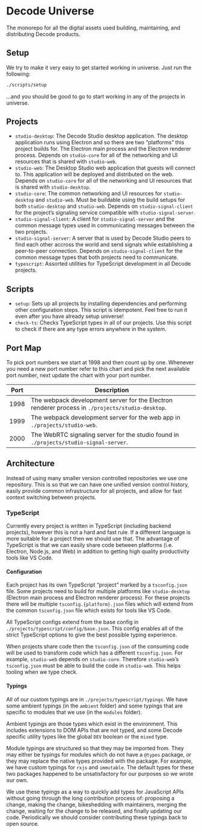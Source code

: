 # Decode Universe

The monorepo for all the digital assets used building, maintaining, and distributing Decode products.

## Setup

We try to make it very easy to get started working in universe. Just run the following:

```bash
./scripts/setup
```

…and you should be good to go to start working in any of the projects in universe.

## Projects

- `studio-desktop`: The Decode Studio desktop application. The desktop application runs using Electron and so there are two “platforms” this project builds for. The Electron main process and the Electron renderer process. Depends on `studio-core` for all of the networking and UI resources that is shared with `studio-web`.
- `studio-web`: The Desktop Studio web application that guests will connect to. This application will be deployed and distributed on the web. Depends on `studio-core` for all of the networking and UI resources that is shared with `studio-desktop`.
- `studio-core`: The common networking and UI resources for `studio-desktop` and `studio-web`. Must be buildable using the build setups for both `studio-desktop` and `studio-web`. Depends on `studio-signal-client` for the project’s signaling service compatible with `studio-signal-server`.
- `studio-signal-client`: A client for `studio-signal-server` and the common message types used in communicating messages between the two projects.
- `studio-signal-server`: A server that is used by Decode Studio peers to find each other accross the world and send signals while establishing a peer-to-peer connection. Depends on `studio-signal-client` for the common message types that both projects need to communicate.
- `typescript`: Assorted utilities for TypeScript development in all Decode projects.

## Scripts

- `setup`: Sets up all projects by installing dependencies and performing other configuration steps. This script is idempotent. Feel free to run it even after you have already setup universe!
- `check-ts`: Checks TypeScript types in all of our projects. Use this script to check if there are any type errors anywhere in the system.

## Port Map

To pick port numbers we start at 1998 and then count up by one. Whenever you need a new port number refer to this chart and pick the next available port number, next update the chart with your port number.

<table>
  <thead>
    <tr>
      <th>Port</th>
      <th>Description</th>
    </tr>
  </thead>
  <tbody>
    <tr>
      <td>1998</td>
      <td>The webpack development server for the Electron renderer process in <code>./projects/studio-desktop</code>.</td>
    </tr>
    <tr>
      <td>1999</td>
      <td>The webpack development server for the web app in <code>./projects/studio-web</code>.</td>
    </tr>
    <tr>
      <td>2000</td>
      <td>The WebRTC signaling server for the studio found in <code>./projects/studio-signal-server</code>.</td>
    </tr>
  </tbody>
</table>

## Architecture

Instead of using many smaller version controlled repositories we use one repository. This is so that we can have one unified version control history, easily provide common infrastructure for all projects, and allow for fast context switching between projects.

### TypeScript

Currently every project is written in TypeScript (including backend projects), however this is not a hard and fast rule. If a different language is more suitable for a project then we should use that. The advantage of TypeScript is that we can easily share code between platforms (i.e. Electron, Node.js, and Web) in addition to getting high quality productivity tools like VS Code.

#### Configuration

Each project has its own TypeScript “project” marked by a `tsconfig.json` file. Some projects need to build for multiple platforms like `studio-desktop` (Electron main process and Electron renderer process). For these projects there will be multiple `tsconfig.{platform}.json` files which will extend from the common `tsconfig.json` file which exists for tools like VS Code.

All TypeScript configs extend from the base config in `./projects/typescript/config/base.json`. This config enables all of the strict TypeScript options to give the best possible typing experience.

When projects share code then the `tsconfig.json` of the consuming code will be used to transform code which has a different `tsconfig.json`. For example, `studio-web` depends on `studio-core`. Therefore `studio-web`’s `tsconfig.json` must be able to build the code in `studio-web`. This helps tooling when we type check.

#### Typings

All of our custom typings are in `./projects/typescript/typings`. We have some ambient typings (in the `ambient` folder) and some typings that are specific to modules that we use (in the `modules` folder).

Ambient typings are those types which exist in the environment. This includes extensions to DOM APIs that are not typed, and some Decode specific utility types like the global `DEV` boolean or the `mixed` type.

Module typings are structured so that they may be imported from. They may either be typings for modules which do not have a `@types` package, or they may replace the native types provided with the package. For example, we have custom typings for `rxjs` and `immutable`. The default types for these two packages happened to be unsatisfactory for our purposes so we wrote our own.

We use these typings as a way to quickly add types for JavaScript APIs without going through the long contribution process of: proposing a change, making the change, bikeshedding with maintainers, merging the change, waiting for the change to be released, and finally updating our code. Periodically we should consider contributing these typings back to open source.
